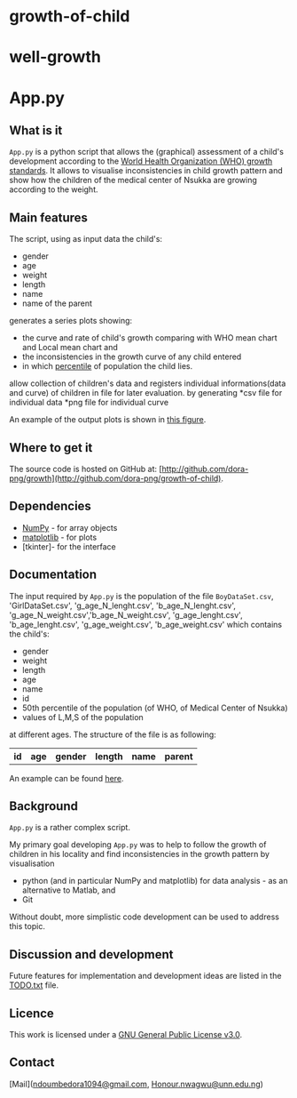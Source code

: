 # growth-of-child
# well-growth
App.py
===============

What is it
----------
`App.py` is a python script that allows the (graphical) assessment of a child's development according to the [World Health Organization (WHO) growth standards](http://www.cdc.gov/growthcharts/who_charts.htm).
It allows to visualise inconsistencies in child growth pattern and show how the children of the medical center of Nsukka are growing according to the weight.

Main features
-------------

The script, using as input data the child's:
* gender
* age
* weight
* length
* name
* name of the parent
 
generates a series plots showing:
 * the curve and rate of child's growth comparing with WHO mean chart and Local mean chart and
 * the inconsistencies in the growth curve of any child entered
 * in which [percentile](http://en.wikipedia.org/wiki/Percentile) of population the child lies.

allow collection of children's data and registers individual informations(data and curve) of children in file for later evaluation.
by generating
 *csv file for individual data
 *png file for individual curve

An example of the output plots is shown in [this figure](http://github.com/dora-png/growth-of-child/tree/master/Data/Girls/curve2.png).

Where to get it
---------------

The source code is hosted on GitHub at: [http://github.com/dora-png/growth](http://github.com/dora-png/growth-of-child).

Dependencies
------------

* [NumPy](http://www.numpy.org) - for array objects 
* [matplotlib](http://matplotlib.org) - for plots
* [tkinter]- for the interface

Documentation
-------------

The input required by `App.py` is the population of the file `BoyDataSet.csv`, 'GirlDataSet.csv', 'g_age_N_lenght.csv', 'b_age_N_lenght.csv',
'g_age_N_weight.csv','b_age_N_weight.csv', 'g_age_lenght.csv', 'b_age_lenght.csv', 'g_age_weight.csv', 'b_age_weight.csv' which contains the child's:

* gender
* weight
* length
* age
* name
* id
* 50th percentile of the population (of WHO, of Medical Center of Nsukka)
* values of L,M,S of the population 
 

at different ages. 
The structure of the file is as following:

<table>
  <tr>
      <th>id</th><th>age</th><th>gender</th><th>length</th><th>name</th><th>parent</th>
  </tr>
</table>

An example can be found [here](http://github.com/dora-png/growth-of-child/tree/master/Data/BoyDataSet.csv). 


Background
----------
 
`App.py` is a rather complex script. 

My primary goal developing `App.py`  was to help to follow the growth of children in his locality and find inconsistencies in the 
growth pattern by visualisation 
* python (and in particular NumPy and matplotlib) for data analysis - as an alternative to Matlab, and
* Git 

Without doubt, more simplistic code development can be used to address this topic. 

Discussion and development
--------------------------

Future features for implementation and development ideas are listed in the [TODO.txt](http://github.com/dora-png/growth-of-child/tree/master/TODO.txt) file.

Licence
-------

This work is licensed under a [GNU General Public License v3.0](https://fsf.org/).

Contact
-------

[Mail](ndoumbedora1094@gmail.com, Honour.nwagwu@unn.edu.ng)




